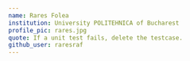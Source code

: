 ```yaml
---
name: Rares Folea
institution: University POLITEHNICA of Bucharest
profile_pic: rares.jpg
quote: If a unit test fails, delete the testcase.
github_user: raresraf
---
```

